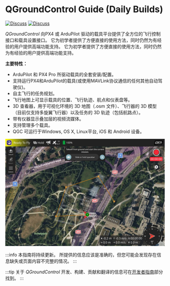 # QGroundControl Guide (Daily Builds)

[![Discuss](https://img.shields.io/badge/discuss-px4-ff69b4.svg)](http://discuss.px4.io/c/qgroundcontrol/qgroundcontrol-usage)
[![Discuss](https://img.shields.io/badge/discuss-ardupilot-ff69b4.svg)](http://discuss.ardupilot.org/c/ground-control-software/qgroundcontrol)

_QGroundControl_ 向PX4 或 ArduPilot 驱动的载具平台提供了全方位的飞行控制接口和载具设置接口。 它为初学者提供了方便直接的使用方法，同时仍然为有经验的用户提供高端功能支持。
它为初学者提供了方便直接的使用方法，同时仍然为有经验的用户提供高端功能支持。

**主要特性：**

- ArduPilot 和 PX4 Pro 所驱动载具的全套安装/配置。
- 支持运行PX4和ArduPilot的载具(或使用MAVLink协议通信的任何其他自动驾驶仪)。
- 自主飞行的任务规划。
- 飞行地图上可显示载具的位置、飞行轨迹、航点和仪表盘等。
- 3D 查看器，用于可视化环境的 3D 地图（.osm 文件）、飞行器的 3D 模型（目前仅支持多旋翼飞行器）以及任务的 3D 轨迹（包括航路点）。
- 带有仪器显示叠加层的视频流媒体。
- 支持管理多个载具。
- QGC 可运行于Windows, OS X, Linux平台, iOS 和 Android 设备。

![](../../assets/quickstart/connected_vehicle.jpg)

:::info
本指南将持续更新。
所提供的信息应该是准确的，但您可能会发现存在信息缺失或页面内容不完整的情况。
:::

:::tip
关于 _QGroundControl_ 开发、构建、贡献和翻译的信息可在[开发者指南](../qgc-dev-guide/index.md)部分找到。
:::
